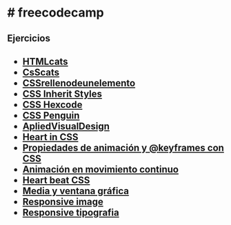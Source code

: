 <h1># freecodecamp</h1>
<h2>Ejercicios<h2>
<ul>
  <li><a href=HTMLcats > HTMLcats</a></li>
  <li> <a href=CSScats> CsScats </a> </li>
  <li> <a href=CSSrellenodeunelemento > CSSrellenodeunelemento </a> </li>
  <li> <a href=CSSInheritStyles >CSS Inherit Styles </a> </li>
  <li> <a href=CSSHexcode >CSS Hexcode </a> </li>
  <li> <a href=CSSPenguin> CSS Penguin </a> </li>
  <li> <a href=ApliedVisualDesign > ApliedVisualDesign</a> </li>
  <li> <a href=CSSHeart > Heart in CSS </a> </li>
  <li> <a href=CSSanimation > Propiedades de animación y @keyframes con CSS  </a> </li>
  <li> <a href=CSSmove > Animación en movimiento continuo </a> </li>
  <li> <a href=CSSHeartbeat> Heart beat CSS</a> </li>
  <li> <a href=media> Media y ventana gráfica</a> </li>
  <li> <a href=responsiveImg> Responsive image</a> </li>
  <li> <a href=responsiveTypo> Responsive tipografia</a> </li>
  
 </ul>
 
